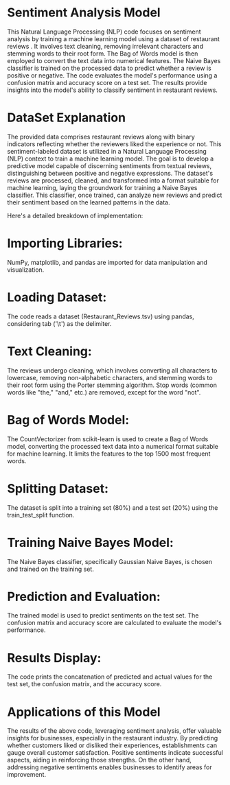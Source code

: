 # Sentiment Analysis Model
This Natural Language Processing (NLP) code focuses on sentiment analysis by training a machine learning model using a dataset of restaurant reviews . It involves text cleaning, removing irrelevant characters and stemming words to their root form. The Bag of Words model is then employed to convert the text data into numerical features. The Naive Bayes classifier is trained on the processed data to predict whether a review is positive or negative. The code evaluates the model's performance using a confusion matrix and accuracy score on a test set. The results provide insights into the model's ability to classify sentiment in restaurant reviews.

# DataSet Explanation

The provided data comprises restaurant reviews along with binary indicators reflecting whether the reviewers liked the experience or not. This sentiment-labeled dataset is utilized in a Natural Language Processing (NLP) context to train a machine learning model. The goal is to develop a predictive model capable of discerning sentiments from textual reviews, distinguishing between positive and negative expressions. The dataset's reviews are processed, cleaned, and transformed into a format suitable for machine learning, laying the groundwork for training a Naive Bayes classifier. This classifier, once trained, can analyze new reviews and predict their sentiment based on the learned patterns in the data.

Here's a detailed breakdown of implementation:
# Importing Libraries: 
NumPy, matplotlib, and pandas are imported for data manipulation and visualization.
# Loading Dataset: 
The code reads a dataset (Restaurant_Reviews.tsv) using pandas, considering tab ('\t') as the delimiter.
# Text Cleaning: 
The reviews undergo cleaning, which involves converting all characters to lowercase, removing non-alphabetic characters, and stemming words to their root form using the Porter stemming algorithm. Stop words (common words like "the," "and," etc.) are removed, except for the word "not". 
# Bag of Words Model: 
The CountVectorizer from scikit-learn is used to create a Bag of Words model, converting the processed text data into a numerical format suitable for machine learning. It limits the features to the top 1500 most frequent words.
# Splitting Dataset: 
The dataset is split into a training set (80%) and a test set (20%) using the train_test_split function.
# Training Naive Bayes Model: 
The Naive Bayes classifier, specifically Gaussian Naive Bayes, is chosen and trained on the training set.
# Prediction and Evaluation: 
The trained model is used to predict sentiments on the test set. The confusion matrix and accuracy score are calculated to evaluate the model's performance.
# Results Display: 
The code prints the concatenation of predicted and actual values for the test set, the confusion matrix, and the accuracy score.

# Applications of this Model

The results of the above code, leveraging sentiment analysis, offer valuable insights for businesses, especially in the restaurant industry. By predicting whether customers liked or disliked their experiences, establishments can gauge overall customer satisfaction. Positive sentiments indicate successful aspects, aiding in reinforcing those strengths. On the other hand, addressing negative sentiments enables businesses to identify areas for improvement.
